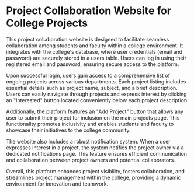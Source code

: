 # Project Collaboration Website for College Projects

This project collaboration website is designed to facilitate seamless collaboration among students and faculty within a college environment. It integrates with the college's database, where user credentials (email and password) are securely stored in a users table. Users can log in using their registered email and password, ensuring secure access to the platform.

Upon successful login, users gain access to a comprehensive list of ongoing projects across various departments. Each project listing includes essential details such as project name, subject, and a brief description. Users can easily navigate through projects and express interest by clicking an "Interested" button located conveniently below each project description.

Additionally, the platform features an "Add Project" button that allows any user to submit their project for inclusion on the main projects page. This functionality promotes inclusivity and enables students and faculty to showcase their initiatives to the college community.

The website also includes a robust notification system. When a user expresses interest in a project, the system notifies the project owner via a dedicated notifications page. This feature ensures efficient communication and collaboration between project owners and potential collaborators.

Overall, this platform enhances project visibility, fosters collaboration, and streamlines project management within the college, providing a dynamic environment for innovation and teamwork.
